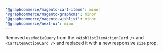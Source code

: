 ```yaml
---
'@graphcommerce/magento-cart-items': minor
'@graphcommerce/magento-graphcms': minor
'@graphcommerce/magento-wishlist': minor
'@graphcommerce/next-ui': minor
---
```


Removed `useMediaQuery` from the `<WishlistItemActionCard />` and `<CartItemActionCard />` and replaced it with a new responsive `size` prop.
